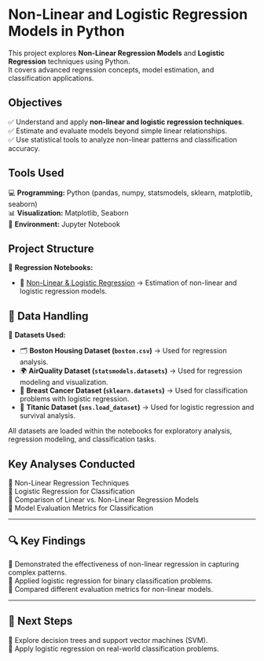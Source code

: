 # Non-Linear and Logistic Regression Models in Python  

This project explores **Non-Linear Regression Models** and **Logistic Regression** techniques using Python.  
It covers advanced regression concepts, model estimation, and classification applications.

## Objectives  

✅ Understand and apply **non-linear and logistic regression techniques**.  
✅ Estimate and evaluate models beyond simple linear relationships.  
✅ Use statistical tools to analyze non-linear patterns and classification accuracy.  

##  Tools Used  

💻 **Programming:** Python (pandas, numpy, statsmodels, sklearn, matplotlib, seaborn)  
📊 **Visualization:** Matplotlib, Seaborn  
📓 **Environment:** Jupyter Notebook  

##  Project Structure  

📌 **Regression Notebooks:**  
- 📖 [Non-Linear & Logistic Regression](https://github.com/JoseAuza99/data-analytics-portfolio/blob/main/NonLinear_Regression/Lab%203.3%20Estimaci%C3%B3n%20modelos%20de%20regresi%C3%B3n%20no%20lineal%20y%20log%C3%ADstica%20en%20Python.ipynb) → Estimation of non-linear and logistic regression models.  

## 📌 Data Handling  
📂 **Datasets Used:**  
- 🗂 **Boston Housing Dataset (`boston.csv`)** → Used for regression analysis.  
- 🌍 **AirQuality Dataset (`statsmodels.datasets`)** → Used for regression modeling and visualization.  
- 🏥 **Breast Cancer Dataset (`sklearn.datasets`)** → Used for classification problems with logistic regression.  
- 🚢 **Titanic Dataset (`sns.load_dataset`)** → Used for logistic regression and survival analysis.  

All datasets are loaded within the notebooks for exploratory analysis, regression modeling, and classification tasks.


##  Key Analyses Conducted  
🔹 Non-Linear Regression Techniques  
🔹 Logistic Regression for Classification  
🔹 Comparison of Linear vs. Non-Linear Regression Models  
🔹 Model Evaluation Metrics for Classification  

---

## 🔍 Key Findings  
🔹 Demonstrated the effectiveness of non-linear regression in capturing complex patterns.  
🔹 Applied logistic regression for binary classification problems.  
🔹 Compared different evaluation metrics for non-linear models.  

---

## 📌 Next Steps  

🔹 Explore decision trees and support vector machines (SVM).  
🔹 Apply logistic regression on real-world classification problems.  

